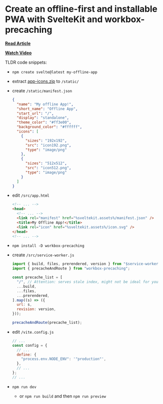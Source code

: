 # Create an offline-first and installable PWA with SvelteKit and workbox-precaching

**[Read Article](https://www.sarcevic.dev/offline-first-installable-pwa-sveltekit-workbox-precaching)**

**[Watch Video](https://www.youtube.com/watch?v=Enl4OPQ2OAM)**

TLDR code snippets:

- `npm create svelte@latest my-offline-app`
- extract [app-icons.zip](https://www.sarcevic.dev/offline-first-installable-pwa-sveltekit-workbox-precaching/app-icons.zip) to `/static/`
- create `/static/manifest.json`
  ```json
  {
    "name": "My offline App!",
    "short_name": "Offline App",
    "start_url": "/",
    "display": "standalone",
    "theme_color": "#ff3e00",
    "background_color": "#ffffff",
    "icons": [
      {
        "sizes": "192x192",
        "src": "icon192.png",
        "type": "image/png"
      },
      {
        "sizes": "512x512",
        "src": "icon512.png",
        "type": "image/png"
      }
    ]
  }
  ```
- edit `/src/app.html`
  ```html
  <!-- ... -->
  <head>
    <!-- ... -->
    <link rel="manifest" href="%sveltekit.assets%/manifest.json" />
    <title>My Offline App!</title>
    <link rel="icon" href="%sveltekit.assets%/icon.svg" />
  </head>
  <!-- ... -->
  ```
- `npm install -D workbox-precaching`
- create `/src/service-worker.js`

  ```js
  import { build, files, prerendered, version } from "$service-worker";
  import { precacheAndRoute } from "workbox-precaching";

  const precache_list = [
    "/", // Attention: serves stale index, might not be ideal for your use case.
    ...build,
    ...files,
    ...prerendered,
  ].map((s) => ({
    url: s,
    revision: version,
  }));

  precacheAndRoute(precache_list);
  ```

- edit `/vite.config.js`
  ```js
  // ...
  const config = {
    // ...
    define: {
      "process.env.NODE_ENV": '"production"',
    },
    // ...
  };
  // ...
  ```
- `npm run dev`
  - or `npm run build` and then `npm run preview`
